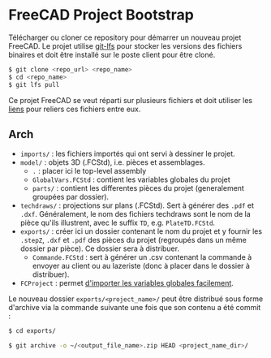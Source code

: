 # FreeCAD Project Bootstrap

Télécharger ou cloner ce repository pour démarrer un nouveau projet FreeCAD.
Le projet utilise [git-lfs](https://git-lfs.com/) pour stocker les versions
des fichiers binaires et doit être installé sur le poste client pour être cloné.

```bash
$ git clone <repo_url> <repo_name>
$ cd <repo_name>
$ git lfs pull
```

Ce projet FreeCAD se veut réparti sur plusieurs fichiers et doit utiliser les
[liens](https://wiki.freecad.org/Std_LinkMake) pour reliers ces fichiers entre
eux.

## Arch

- `imports/` : les fichiers importés qui ont servi à dessiner le projet.
- `model/` : objets 3D (.FCStd), i.e. pièces et assemblages.
    - `.` : placer ici le top-level assembly
    - `GlobalVars.FCStd` : contient les variables globales du projet
    - `parts/` : contient les differentes pièces du projet (generalement groupées
par dossier).
- `techdraws/` : projections sur plans (.FCStd). Sert à générer des `.pdf` et
`.dxf`.
Généralement, le nom des fichiers techdraws sont le nom de la pièce qu'ils
illustrent, avec le suffix `TD`, e.g. `PlateTD.FCStd`.
- `exports/` : créer ici un dossier contenant le nom du projet
et y fournir les `.stepZ`, `.dxf` et `.pdf` des pièces du projet (regroupés dans
un même dossier par pièce). Ce dossier sera à distribuer.
    - `Commande.FCStd` : sert à générer un .csv contenant la commande à envoyer
au client ou au lazeriste (donc à placer dans le dossier à distribuer).
- `FCProject` : permet [d'importer les variables globales facilement](https://github.com/nm2107/FreeCADModImportGlobalVars).

Le nouveau dossier `exports/<project_name>/` peut être distribué sous forme
d'archive via la commande suivante une fois que son contenu a été commit :

```bash
$ cd exports/

$ git archive -o ~/<output_file_name>.zip HEAD <project_name_dir>/
```

